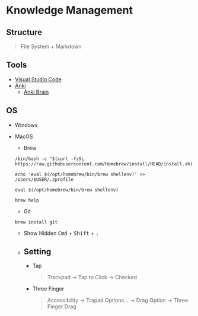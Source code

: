 # Knowledge Management



## Structure 
> File System + Markdown

## Tools
- [Visual Studio Code](https://code.visualstudio.com/)
- [Anki](https://apps.ankiweb.net)
  - [Anki Brain](https://ankiweb.net/shared/info/1915225457)


## OS

- Windows
- MacOS 
  - Brew
  ```
  /bin/bash -c "$(curl -fsSL https://raw.githubusercontent.com/Homebrew/install/HEAD/install.sh)"

  echo 'eval $(/opt/homebrew/bin/brew shellenv)' >> /Users/$USER/.zprofile

  eval $(/opt/homebrew/bin/brew shellenv)

  brew help

  ```
  - Git
  ```
  brew install git
  ```
  
  - Show Hidden <kbd>Cmd</kbd> + <kbd>Shift</kbd> + <kbd>.</kbd>
  
  - ## Setting
    - Tap 
      > Trackpad -> Tap to Click -> Checked
    - Three Finger 
      > Accessibility -> Trapad Options... -> Drag Option -> Three Finger Drag 
